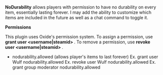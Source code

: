 **NoDurability**  allows players with permission to have no durability on every item, essentially lasting forever. I may add the ability to customize which items are included in the future as well as a chat command to toggle it.

**Permissions** 

This plugin uses Oxide's permission system. To assign a permission, use **grant user <username|steamid> <permission>** . To remove a permission, use **revoke user <username|steamid> <permission>** .


* nodurability.allowed (allows player's items to last forever)
Ex. grant user Wulf nodurability.allowed
Ex. revoke user Wulf nodurability.allowed
Ex. grant group moderator nodurability.allowed